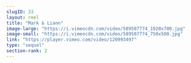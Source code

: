 ```yaml
---
slugID: 33 
layout: reel
title: "Mark & Liann"
image-large: "https://i.vimeocdn.com/video/589507774_1920x700.jpg"
image-small: "https://i.vimeocdn.com/video/589507774_750x500.jpg"
link: "https://player.vimeo.com/video/120993497"
type: "sequel"
section-rank: 2
---
```

